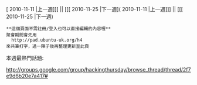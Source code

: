 [ 2010-11-11 |上一週]]] || [[[ 2010-11-25 |下一週]( 2010-11-11 |上一週]]] || [[[ 2010-11-25 |下一週)




    **這個頁面不需註冊/登入也可以直接編輯的內容喔**
    聚會期間會先用 
      http://pad.ubuntu-uk.org/h4 
    來共筆打字，過一陣子後再整理更新至此頁


本週最熱門話題:

<http://groups.google.com/group/hackingthursday/browse_thread/thread/2f7e9d6b20e7a417#>  